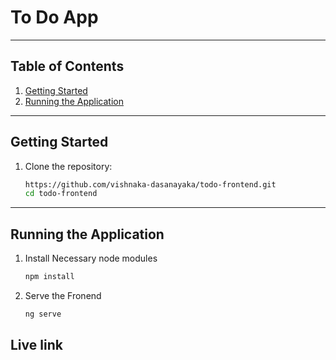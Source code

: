 # To Do App

---

## Table of Contents

1. [Getting Started](#getting-started)
2. [Running the Application](#running-the-application)

---

## Getting Started

1. Clone the repository:
   ```bash
   https://github.com/vishnaka-dasanayaka/todo-frontend.git
   cd todo-frontend
   ```

---

## Running the Application

1. Install Necessary node modules

   ```bash
   npm install

   ```

2. Serve the Fronend
   ```bash
   ng serve
   ```

## Live link

```bash



```
